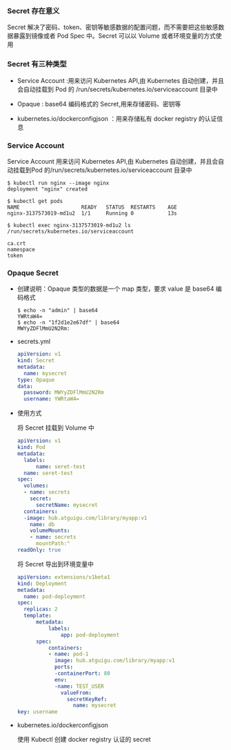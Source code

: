 ### Secret 存在意义

Secret 解决了密码、token、密钥等敏感数据的配置问题，而不需要把这些敏感数据暴露到镜像或者 Pod Spec 中。Secret 可以以 Volume 或者环境变量的方式使用

### Secret 有三种类型

- Service Account :用来访问 Kubernetes API,由 Kubernetes 自动创建，并且会自动挂载到 Pod 的 /run/secrets/kubernetes.io/serviceaccount 目录中

- Opaque : base64 编码格式的 Secret,用来存储密码、密钥等
- kubernetes.io/dockerconfigjson ：用来存储私有 docker registry 的认证信息

### Service Account

Service Account 用来访问 Kubernetes API,甶 Kubernetes 自动创建，并且会自动挂载到Pod 的/run/secrets/kubernetes.io/serviceaccount 目录中

```
$ kubectl run nginx --image nginx
deployment "nginx" created

$ kubectl get pods
NAME 					READY 	STATUS 	RESTARTS	AGE
nginx-3137573019-md1u2 	1/1 	Running 0 			13s

$ kubectl exec nginx-3137573019-md1u2 ls /run/secrets/kubernetes.io/serviceaccount

ca.crt
namespace
token
```

### Opaque Secret

- 创建说明：Opaque 类型的数据是一个 map 类型，要求 value 是 base64 编码格式

  ```
  $ echo -n "admin" | base64
  YWRtaW4=
  $ echo -n "1f2d1e2e67df" | base64
  MWYyZDFlMmU2N2Rm:
  ```

- secrets.yml

  ```yaml
  apiVersion: v1
  kind: Secret
  metadata:
  	name: mysecret
  type: Opaque
  data:
  	password: MWYyZDFlMmU2N2Rm
  	username: YWRtaW4=
  ```

- 使用方式

  将 Secret 挂载到 Volume 中

  ```yaml
  apiVersion: v1
  kind: Pod
  metadata:
  	labels:
  		name: seret-test
  	name: seret-test
  spec:
  	volumes:
  	- name: secrets
  	  secret:
  		secretName: mysecret
  	containers:
  	-image: hub.atguigu.com/library/myapp:v1
  	  name: db
  	  volumeMounts:
  	  - name: secrets
  	    mountPath:"
  readOnly: true
  ```

  将 Secret 导出到环境变量中

  ```yaml
  apiVersion: extensions/v1beta1
  kind: Deployment
  metadata:
  	name: pod-deployment
  spec:
  	replicas: 2
  	template:
  		metadata:
  			labels:
  				app: pod-deployment
  		spec:
  			containers:
  			- name: pod-1
  			  image: hub.atguigu.com/library/myapp:v1
  			  ports:
  			  -containerPort: 80
  			  env:
  			  -name: TEST_USER
  				valueFrom:
  				  secretKeyRef:
  					name: mysecret
  key: username
  ```

- kubernetes.io/dockerconfigjson

  使用 Kubectl 创建 docker registry 认证的 secret



















